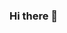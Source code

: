 ### Hi there 👋

<!--
**AnjaliBhogi2001/AnjaliBhogi2001** is a ✨ _special_ ✨ repository because its `README.md` (this file) appears on your GitHub profile.

Here are some ideas to get you started:

- 🔭 I’m currently pursuing my masters.
- 🌱 I’m currently learning Webapps,java,Database.
- 📫 How to reach me: anjalibhogireddy800@gmail.com
